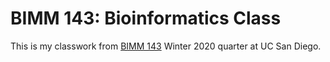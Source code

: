 # BIMM 143: Bioinformatics Class


This is my classwork from [BIMM 143](https://bioboot.github.io/bimm143_W20/) Winter 2020 quarter at UC San Diego.
